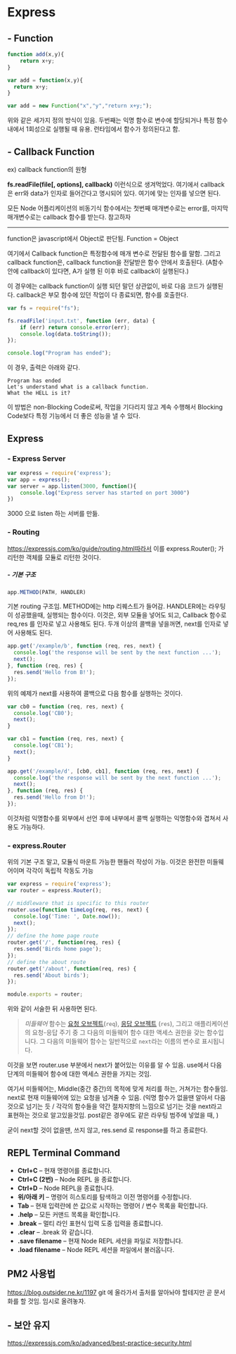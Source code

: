# Express

## - Function

```javascript
function add(x,y){
	return x+y;
}
```

```javascript
var add = function(x,y){
  return x+y;
}
```

```javascript
var add = new Function("x","y","return x+y;");
```

위와 같은 세가지 정의 방식이 있음. 두번째는 익명 함수로 변수에 할당되거나 특정 함수 내에서 1회성으로 실행될 때 유용. 런타임에서 함수가 정의된다고 함.

## - Callback Function

 ex) callback function의 원형

**fs.readFile(file[, options], callback)** 이런식으로 생겨먹었다. 여기에서 callback은 err와 data가 인자로 들어간다고 명시되어 있다. 여기에 맞는 인자를 넣으면 된다.

모든 Node 어플리케이션의 비동기식 함수에서는 첫번째 매개변수로는 error를, 마지막 매개변수로는 callback 함수를 받는다. 참고하자

---------------------------

function은 javascript에서 Object로 판단됨. Function = Object

여기에서 Callback function은 특정함수에 매개 변수로 전달된 함수를 말함. 그리고 callback function은, callback function을 전달받은 함수 안에서 호출된다. (A함수 안에 callback이 있다면, A가 실행 된 이후 바로 callback이 실행된다.)

이 경우에는 callback function이 실행 되던 말던 상관없이, 바로 다음 코드가 실행된다. callback은 부모 함수에 있던 작업이 다 종료되면, 함수를 호출한다.

``` javascript
var fs = require("fs");

fs.readFile('input.txt', function (err, data) {
    if (err) return console.error(err);
    console.log(data.toString());
});

console.log("Program has ended");
```

이 경우, 출력은 아래와 같다.

```console
Program has ended
Let's understand what is a callback function.
What the HELL is it?
```

이 방법은 non-Blocking Code로써, 작업을 기다리지 않고 계속 수행해서 Blocking Code보다 특정 기능에서 더 좋은 성능을 낼 수 있다.

## Express

### - Express Server

```js
var express = require('express');
var app = express();
var server = app.listen(3000, function(){
    console.log("Express server has started on port 3000")
})
```

3000 으로 listen 하는 서버를 만듦.

### - Routing

https://expressjs.com/ko/guide/routing.html따라서 이를 express.Router(); 가 리턴한 객체를 모듈로 리턴한 것이다. 

##### - 기본 구조

```javascript
app.METHOD(PATH, HANDLER)
```

기본 routing 구조임. METHOD에는 http 리퀘스트가 들어감. HANDLER에는 라우팅이 성공했을때, 실행되는 함수이다. 이것은, 외부 모듈을 넣어도 되고, Callback 함수로 req,res 를 인자로 넣고 사용해도 된다. 두개 이상의 콜백을 넣을꺼면, next를 인자로 넣어 사용해도 된다.

```js
app.get('/example/b', function (req, res, next) {
  console.log('the response will be sent by the next function ...');
  next();
}, function (req, res) {
  res.send('Hello from B!');
});
```

위의 예제가 next를 사용하여 콜백으로 다음 함수를 실행하는 것이다.

```javascript
var cb0 = function (req, res, next) {
  console.log('CB0');
  next();
}

var cb1 = function (req, res, next) {
  console.log('CB1');
  next();
}

app.get('/example/d', [cb0, cb1], function (req, res, next) {
  console.log('the response will be sent by the next function ...');
  next();
}, function (req, res) {
  res.send('Hello from D!');
});
```

이것처럼 익명함수를 외부에서 선언 후에 내부에서 콜백 실행하는 익명함수와 겹쳐서 사용도 가능하다.

### - express.Router

위의 기본 구조 말고, 모듈식 마운트 가능한  핸들러 작성이 가능. 이것은 완전한 미들웨어이며 각각이 독립적 작동도 가능

```javascript
var express = require('express');
var router = express.Router();

// middleware that is specific to this router
router.use(function timeLog(req, res, next) {
  console.log('Time: ', Date.now());
  next();
});
// define the home page route
router.get('/', function(req, res) {
  res.send('Birds home page');
});
// define the about route
router.get('/about', function(req, res) {
  res.send('About birds');
});

module.exports = router;
```

위와 같이 서술한 뒤 사용하면 된다.

> *미들웨어* 함수는 [요청 오브젝트](https://expressjs.com/ko/4x/api.html#req)(`req`), [응답 오브젝트](https://expressjs.com/ko/4x/api.html#res) (`res`), 그리고 애플리케이션의 요청-응답 주기 중 그 다음의 미들웨어 함수 대한 액세스 권한을 갖는 함수입니다. 그 다음의 미들웨어 함수는 일반적으로 `next`라는 이름의 변수로 표시됩니다.

이것을 보면 router.use 부분에서 next가 붙어있는 이유를 알 수 있음. use에서 다음 단계의 미들웨어 함수에 대한 엑세스 권한을 가지는 것임.

여기서 미들웨어는, Middle(중간 중간)의 목적에 맞게 처리를 하는, 거쳐가는 함수들임. next로 현재 미들웨어에 있는 요청을 넘겨줄 수 있음. (익명 함수가 없을땐 알아서 다음 것으로 넘기는 듯 / 각각의 함수들을 약간 절차지향의 느낌으로 넘기는 것을 next라고 표현하는 것으로 알고있을것임. post같은 경우에도 같은 라우팅 범주에 넣었을 때, )

굳이 next할 것이 없을땐, 쓰지 않고, res.send 로 response를 하고 종료한다.

## REPL Terminal Command

- **Ctrl+C** – 현재 명령어를 종료합니다.
- **Ctrl+C (2번)**  – Node REPL 을 종료합니다.
- **Ctrl+D** – Node REPL을 종료합니다.
- **위/아래 키** – 명령어 히스토리를 탐색하고 이전 명령어를 수정합니다.
- **Tab** – 현재 입력란에 쓴 값으로 시작하는 명령어 / 변수 목록을 확인합니다.
- **.help** – 모든 커맨드 목록을 확인합니다.
- .**break** – 멀티 라인 표현식 입력 도중 입력을 종료합니다.
- **.clear** – .break 와 같습니다.
- **.save filename** – 현재 Node REPL 세션을 파일로 저장합니다.
- **.load filename** – Node REPL 세션을 파일에서 불러옵니다.

## PM2 사용법

https://blog.outsider.ne.kr/1197 git 에 올라가서 출처를 알아놔야 할테지만 곧 문서화를 할 것임. 임시로 올려놓자.

## - 보안 유지

https://expressjs.com/ko/advanced/best-practice-security.html